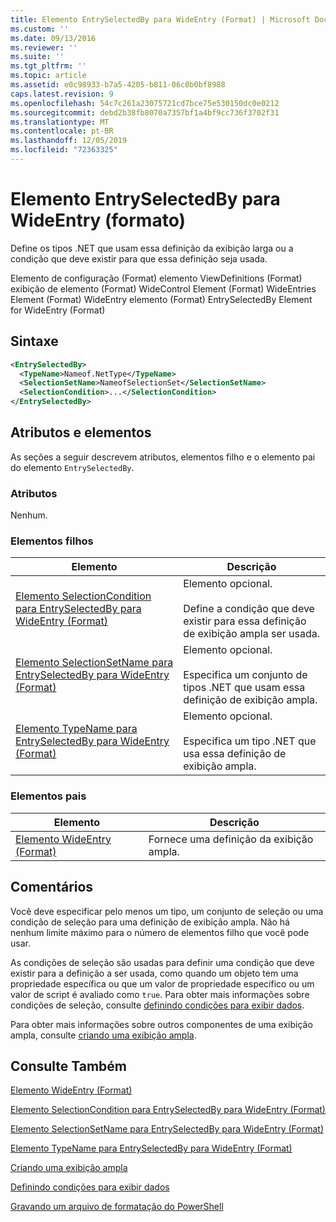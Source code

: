 ```yaml
---
title: Elemento EntrySelectedBy para WideEntry (Format) | Microsoft Docs
ms.custom: ''
ms.date: 09/13/2016
ms.reviewer: ''
ms.suite: ''
ms.tgt_pltfrm: ''
ms.topic: article
ms.assetid: e0c98933-b7a5-4205-b811-06c0b0bf8988
caps.latest.revision: 9
ms.openlocfilehash: 54c7c261a23075721cd7bce75e530150dc0e0212
ms.sourcegitcommit: debd2b38fb8070a7357bf1a4bf9cc736f3702f31
ms.translationtype: MT
ms.contentlocale: pt-BR
ms.lasthandoff: 12/05/2019
ms.locfileid: "72363325"
---
```

# <a name="entryselectedby-element-for-wideentry-format"></a>Elemento EntrySelectedBy para WideEntry (formato)

Define os tipos .NET que usam essa definição da exibição larga ou a condição que deve existir para que essa definição seja usada.

Elemento de configuração (Format) elemento ViewDefinitions (Format) exibição de elemento (Format) WideControl Element (Format) WideEntries Element (Format) WideEntry elemento (Format) EntrySelectedBy Element for WideEntry (Format)

## <a name="syntax"></a>Sintaxe

```xml
<EntrySelectedBy>
  <TypeName>Nameof.NetType</TypeName>
  <SelectionSetName>NameofSelectionSet</SelectionSetName>
  <SelectionCondition>...</SelectionCondition>
</EntrySelectedBy>
```

## <a name="attributes-and-elements"></a>Atributos e elementos

As seções a seguir descrevem atributos, elementos filho e o elemento pai do elemento `EntrySelectedBy`.

### <a name="attributes"></a>Atributos

Nenhum.

### <a name="child-elements"></a>Elementos filhos

|Elemento|Descrição|
|-------------|-----------------|
|[Elemento SelectionCondition para EntrySelectedBy para WideEntry (Format)](./selectioncondition-element-for-entryselectedby-for-widecontrol-format.md)|Elemento opcional.<br /><br /> Define a condição que deve existir para essa definição de exibição ampla ser usada.|
|[Elemento SelectionSetName para EntrySelectedBy para WideEntry (Format)](./selectionsetname-element-for-entryselectedby-for-widecontrol-format.md)|Elemento opcional.<br /><br /> Especifica um conjunto de tipos .NET que usam essa definição de exibição ampla.|
|[Elemento TypeName para EntrySelectedBy para WideEntry (Format)](./typename-element-for-entryselectedby-for-wideentry-format.md)|Elemento opcional.<br /><br /> Especifica um tipo .NET que usa essa definição de exibição ampla.|

### <a name="parent-elements"></a>Elementos pais

|Elemento|Descrição|
|-------------|-----------------|
|[Elemento WideEntry (Format)](./wideentry-element-for-widecontrol-format.md)|Fornece uma definição da exibição ampla.|

## <a name="remarks"></a>Comentários

Você deve especificar pelo menos um tipo, um conjunto de seleção ou uma condição de seleção para uma definição de exibição ampla. Não há nenhum limite máximo para o número de elementos filho que você pode usar.

As condições de seleção são usadas para definir uma condição que deve existir para a definição a ser usada, como quando um objeto tem uma propriedade específica ou que um valor de propriedade específico ou um valor de script é avaliado como `true`. Para obter mais informações sobre condições de seleção, consulte [definindo condições para exibir dados](./defining-conditions-for-displaying-data.md).

Para obter mais informações sobre outros componentes de uma exibição ampla, consulte [criando uma exibição ampla](./creating-a-wide-view.md).

## <a name="see-also"></a>Consulte Também

[Elemento WideEntry (Format)](./wideentry-element-for-widecontrol-format.md)

[Elemento SelectionCondition para EntrySelectedBy para WideEntry (Format)](./selectioncondition-element-for-entryselectedby-for-widecontrol-format.md)

[Elemento SelectionSetName para EntrySelectedBy para WideEntry (Format)](./selectionsetname-element-for-entryselectedby-for-widecontrol-format.md)

[Elemento TypeName para EntrySelectedBy para WideEntry (Format)](./typename-element-for-entryselectedby-for-wideentry-format.md)

[Criando uma exibição ampla](./creating-a-wide-view.md)

[Definindo condições para exibir dados](./defining-conditions-for-displaying-data.md)

[Gravando um arquivo de formatação do PowerShell](./writing-a-powershell-formatting-file.md)

